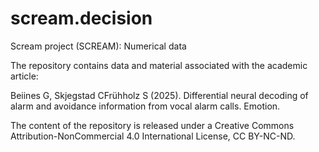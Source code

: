 # scream.decision
Scream project (SCREAM): Numerical data

The repository contains data and material associated with the academic article:

Beiines G, Skjegstad CFrühholz S (2025). Differential neural decoding of alarm and avoidance information from vocal alarm calls. Emotion.

The content of the repository is released under a Creative Commons Attribution-NonCommercial 4.0 International License, CC BY-NC-ND. 
